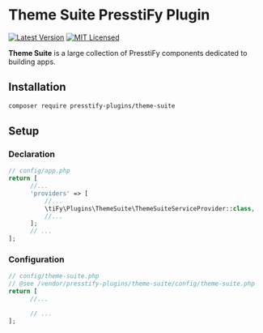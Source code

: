 # Theme Suite PresstiFy Plugin

[![Latest Version](https://img.shields.io/badge/release-2.0.2-blue?style=for-the-badge)](https://svn.tigreblanc.fr/presstify-plugins/theme-suite/tags/2.0.0)
[![MIT Licensed](https://img.shields.io/badge/license-MIT-green?style=for-the-badge)](LICENSE.md)

**Theme Suite** is a large collection of PresstiFy components dedicated to building apps.

## Installation

```bash
composer require presstify-plugins/theme-suite
```

## Setup

### Declaration

```php
// config/app.php
return [
      //...
      'providers' => [
          //...
          \tiFy\Plugins\ThemeSuite\ThemeSuiteServiceProvider::class,
          //...
      ];
      // ...
];
```

### Configuration

```php
// config/theme-suite.php
// @see /vendor/presstify-plugins/theme-suite/config/theme-suite.php
return [
      //...

      // ...
];
```
